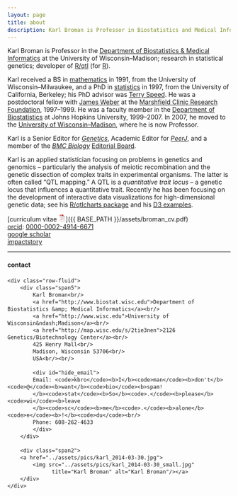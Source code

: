 ```yaml
---
layout: page
title: about
description: Karl Broman is Professor in Biostatistics and Medical Informatics at University of Wisconsin - Madison; research in statistical genetics
---
```


Karl Broman is Professor in the
[Department of Biostatistics &amp; Medical Informatics](http://www.biostat.wisc.edu)
at the University of Wisconsin&ndash;Madison;
research in statistical genetics; developer of
[R/qtl](http://www.rqtl.org) (for [R](http://www.r-project.org)).

Karl received a BS in [mathematics](http://www4.uwm.edu/letsci/math/)
in 1991, from the
University of Wisconsin&ndash;Milwaukee, and a
PhD in [statistics](http://www.stat.berkeley.edu) in 1997, from the
University of California, Berkeley; his PhD advisor was
[Terry Speed](http://www.wehi.edu.au/faculty_members/professor_terry_speed).
He was a postdoctoral fellow with [James Weber](https://www.preventiongenetics.com/about-us/senior-staff/) at the
[Marshfield Clinic Research Foundation](http://research.marshfieldclinic.org),
1997&ndash;1999. He
was a faculty member in the [Department of Biostatistics](http://www.jhsph.edu/departments/biostatistics/) at Johns
Hopkins University, 1999&ndash;2007. In 2007, he moved to the
[University of Wisconsin&ndash;Madison](http://www.wisc.edu),
where he is now Professor.

Karl is a Senior Editor for [_Genetics_](http://www.genetics.org),
Academic Editor for [_PeerJ_](http://peerj.com), and
a member of the [_BMC Biology_](http://bmcbiol.biomedcentral.com)
[Editorial Board](http://bmcbiol.biomedcentral.com/about/editorial-board).

Karl is an applied statistician focusing on problems in genetics and
genomics &ndash; particularly the analysis of meiotic recombination and the
genetic dissection of complex traits in experimental organisms. The
latter is often called &ldquo;QTL mapping.&rdquo; A QTL is a
_quantitative trait locus_ &ndash; a genetic locus that influences a
quantitative trait. Recently he has been focusing on the development
of interactive data visualizations for high-dimensional genetic data;
see his [R/qtlcharts package](http://kbroman.org/qtlcharts) and
his [D3 examples](http://www.biostat.wisc.edu/~kbroman/D3).

[curriculum vitae ![CV as pdf](icons16/pdf-icon.png)]({{ BASE_PATH }}/assets/broman_cv.pdf)<br/>
[orcid](http://orcid.org): [0000-0002-4914-6671](http://orcid.org/0000-0002-4914-6671)<br/>
[google scholar](https://scholar.google.com/citations?sortby=pubdate&hl=en&user=42tCp5UAAAAJ&view_op=list_works)<br/>
[impactstory](https://impactstory.org/u/0000-0002-4914-6671)

---

<div class="container">
<h4><a name="contact"></a>contact</h4>

    <div class="row-fluid">
        <div class="span5">
            Karl Broman<br/>
            <a href="http://www.biostat.wisc.edu">Department of Biostatistics &amp; Medical Informatics</a><br/>
            <a href="http://www.wisc.edu">University of Wisconsin&ndash;Madison</a><br/>
            <a href="http://map.wisc.edu/s/2tie3nen">2126 Genetics/Biotechnology Center</a><br/>
            425 Henry Mall<br/>
            Madison, Wisconsin 53706<br/>
            USA<br/><br/>

            <div id="hide_email">
            Email: <code>kbro</code><b>I</b><code>man</code><b>don't</b><code>@</code><b>want</b><code>bio</code><b>spam!
            </b><code>stat</code><b>So</b><code>.</code><b>please</b><code>wi</code><b>leave
            </b><code>sc</code><b>me</b><code>.</code><b>alone</b><code>e</code><b>!</b><code>du</code><br/>
            Phone: 608-262-4633
            </div>
        </div>

        <div class="span2">
        <a href="../assets/pics/karl_2014-03-30.jpg">
            <img src="../assets/pics/karl_2014-03-30_small.jpg"
                  title="Karl Broman" alt="Karl Broman"/></a>
        </div>
    </div>
</div>
